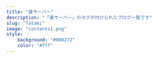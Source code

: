 ```yaml
---
title: "畳サーバー"
description: "「畳サーバー」のタグが付けられたブログ一覧です"
slug: "Tatami"
image: "contents1.png"
style:
    background: "#008272"
    color: "#fff"
---
```


